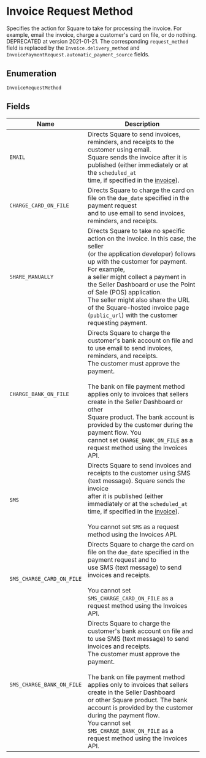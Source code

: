 
# Invoice Request Method

Specifies the action for Square to take for processing the invoice. For example,
email the invoice, charge a customer's card on file, or do nothing. DEPRECATED at
version 2021-01-21. The corresponding `request_method` field is replaced by the
`Invoice.delivery_method` and `InvoicePaymentRequest.automatic_payment_source` fields.

## Enumeration

`InvoiceRequestMethod`

## Fields

| Name | Description |
|  --- | --- |
| `EMAIL` | Directs Square to send invoices, reminders, and receipts to the customer using email.<br/>Square sends the invoice after it is published (either immediately or at the `scheduled_at`<br/>time, if specified in the [invoice](entity:Invoice)). |
| `CHARGE_CARD_ON_FILE` | Directs Square to charge the card on file on the `due_date` specified in the payment request<br/>and to use email to send invoices, reminders, and receipts. |
| `SHARE_MANUALLY` | Directs Square to take no specific action on the invoice. In this case, the seller<br/>(or the application developer) follows up with the customer for payment. For example,<br/>a seller might collect a payment in the Seller Dashboard or use the Point of Sale (POS) application.<br/>The seller might also share the URL of the Square-hosted invoice page (`public_url`) with the customer requesting payment. |
| `CHARGE_BANK_ON_FILE` | Directs Square to charge the customer's bank account on file and to use email to send invoices, reminders, and receipts.<br/>The customer must approve the payment.<br/><br/>The bank on file payment method applies only to invoices that sellers create in the Seller Dashboard or other<br/>Square product. The bank account is provided by the customer during the payment flow. You<br/>cannot set `CHARGE_BANK_ON_FILE` as a request method using the Invoices API. |
| `SMS` | Directs Square to send invoices and receipts to the customer using SMS (text message). Square sends the invoice<br/>after it is published (either immediately or at the `scheduled_at` time, if specified in the [invoice](entity:Invoice)).<br/><br/>You cannot set `SMS` as a request method using the Invoices API. |
| `SMS_CHARGE_CARD_ON_FILE` | Directs Square to charge the card on file on the `due_date` specified in the payment request and to<br/>use SMS (text message) to send invoices and receipts.<br/><br/>You cannot set `SMS_CHARGE_CARD_ON_FILE` as a request method using the Invoices API. |
| `SMS_CHARGE_BANK_ON_FILE` | Directs Square to charge the customer's bank account on file and to use SMS (text message) to send invoices and receipts.<br/>The customer must approve the payment.<br/><br/>The bank on file payment method applies only to invoices that sellers create in the Seller Dashboard<br/>or other Square product. The bank account is provided by the customer during the payment flow.<br/>You cannot set `SMS_CHARGE_BANK_ON_FILE` as a request method using the Invoices API. |

